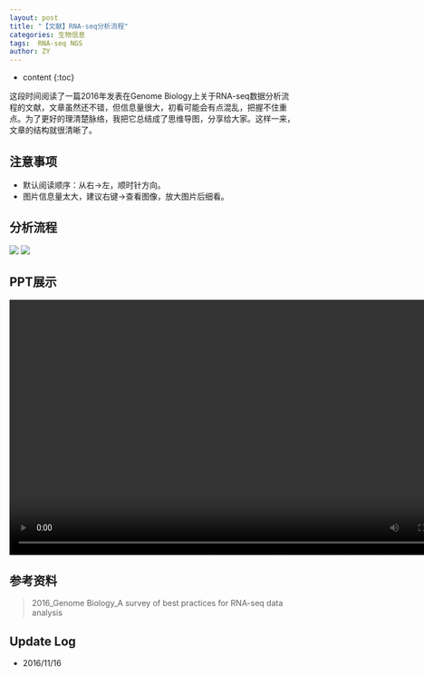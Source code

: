 ```yaml
---
layout: post
title: "【文献】RNA-seq分析流程"
categories: 生物信息
tags:  RNA-seq NGS
author: ZY
---
```


* content
{:toc}

这段时间阅读了一篇2016年发表在Genome Biology上关于RNA-seq数据分析流程的文献，文章虽然还不错，但信息量很大，初看可能会有点混乱，把握不住重点。为了更好的理清楚脉络，我把它总结成了思维导图，分享给大家。这样一来，文章的结构就很清晰了。




## 注意事项
- 默认阅读顺序：从右→左，顺时针方向。
- 图片信息量太大，建议右键→查看图像，放大图片后细看。

## 分析流程
![](https://raw.githubusercontent.com/woaielf/woaielf.github.io/master/_posts/Pic/1611/161106-1.png)
![](https://raw.githubusercontent.com/woaielf/woaielf.github.io/master/_posts/Pic/1611/161106-2.png)

## PPT展示
<video width="800" height="450" controls="controls">
    <source src="https://raw.githubusercontent.com/woaielf/woaielf.github.io/master/_posts/Video/161116.mp4" type="video/mp4" />
</video>

## 参考资料
> 2016_Genome Biology_A survey of best practices for RNA-seq data analysis


## Update Log
- 2016/11/16
